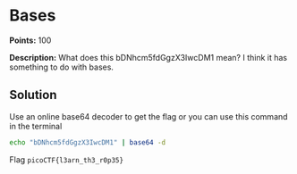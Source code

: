 # Bases


**Points:** 100

**Description:** What does this bDNhcm5fdGgzX3IwcDM1 mean? I think it has something to do with bases.


## Solution 

Use an online base64 decoder to get the flag or you can use this command in the terminal

```bash
echo "bDNhcm5fdGgzX3IwcDM1" | base64 -d
```





Flag 
`picoCTF{l3arn_th3_r0p35}`
